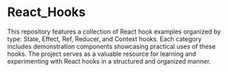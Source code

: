 # React_Hooks
This repository features a collection of React hook examples organized by type: State, Effect, Ref, Reducer, and Context hooks. Each category includes demonstration components showcasing practical uses of these hooks. The project serves as a valuable resource for learning and experimenting with React hooks in a structured and organized manner.

